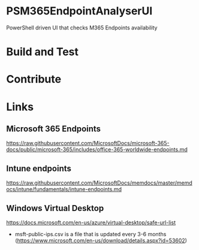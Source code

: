 # PSM365EndpointAnalyserUI

PowerShell driven UI that checks M365 Endpoints availability


# Build and Test


# Contribute


# Links
## Microsoft 365 Endpoints
https://raw.githubusercontent.com/MicrosoftDocs/microsoft-365-docs/public/microsoft-365/includes/office-365-worldwide-endpoints.md

## Intune endpoints
https://raw.githubusercontent.com/MicrosoftDocs/memdocs/master/memdocs/intune/fundamentals/intune-endpoints.md

## Windows Virtual Desktop
https://docs.microsoft.com/en-us/azure/virtual-desktop/safe-url-list

 - msft-public-ips.csv is a file that is updated every 3-6 months (https://www.microsoft.com/en-us/download/details.aspx?id=53602)